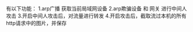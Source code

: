 有以下功能：
  1.arp广播 获取当前局域网设备
  2.arp欺骗设备 和 网关 进行中间人攻击
  3.开启中间人攻击后，对流量进行转发
  4.开启攻击后，截取流过本机的所有http请求中的图片，并保存

